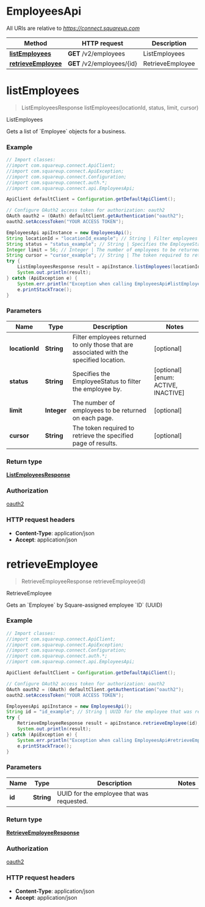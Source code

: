 # EmployeesApi

All URIs are relative to *https://connect.squareup.com*

Method | HTTP request | Description
------------- | ------------- | -------------
[**listEmployees**](EmployeesApi.md#listEmployees) | **GET** /v2/employees | ListEmployees
[**retrieveEmployee**](EmployeesApi.md#retrieveEmployee) | **GET** /v2/employees/{id} | RetrieveEmployee


<a name="listEmployees"></a>
# **listEmployees**
> ListEmployeesResponse listEmployees(locationId, status, limit, cursor)

ListEmployees

Gets a list of &#x60;Employee&#x60; objects for a business.

### Example
```java
// Import classes:
//import com.squareup.connect.ApiClient;
//import com.squareup.connect.ApiException;
//import com.squareup.connect.Configuration;
//import com.squareup.connect.auth.*;
//import com.squareup.connect.api.EmployeesApi;

ApiClient defaultClient = Configuration.getDefaultApiClient();

// Configure OAuth2 access token for authorization: oauth2
OAuth oauth2 = (OAuth) defaultClient.getAuthentication("oauth2");
oauth2.setAccessToken("YOUR ACCESS TOKEN");

EmployeesApi apiInstance = new EmployeesApi();
String locationId = "locationId_example"; // String | Filter employees returned to only those that are associated with the specified location.
String status = "status_example"; // String | Specifies the EmployeeStatus to filter the employee by.
Integer limit = 56; // Integer | The number of employees to be returned on each page.
String cursor = "cursor_example"; // String | The token required to retrieve the specified page of results.
try {
    ListEmployeesResponse result = apiInstance.listEmployees(locationId, status, limit, cursor);
    System.out.println(result);
} catch (ApiException e) {
    System.err.println("Exception when calling EmployeesApi#listEmployees");
    e.printStackTrace();
}
```

### Parameters

Name | Type | Description  | Notes
------------- | ------------- | ------------- | -------------
 **locationId** | **String**| Filter employees returned to only those that are associated with the specified location. | [optional]
 **status** | **String**| Specifies the EmployeeStatus to filter the employee by. | [optional] [enum: ACTIVE, INACTIVE]
 **limit** | **Integer**| The number of employees to be returned on each page. | [optional]
 **cursor** | **String**| The token required to retrieve the specified page of results. | [optional]

### Return type

[**ListEmployeesResponse**](ListEmployeesResponse.md)

### Authorization

[oauth2](../README.md#oauth2)

### HTTP request headers

 - **Content-Type**: application/json
 - **Accept**: application/json

<a name="retrieveEmployee"></a>
# **retrieveEmployee**
> RetrieveEmployeeResponse retrieveEmployee(id)

RetrieveEmployee

Gets an &#x60;Employee&#x60; by Square-assigned employee &#x60;ID&#x60; (UUID)

### Example
```java
// Import classes:
//import com.squareup.connect.ApiClient;
//import com.squareup.connect.ApiException;
//import com.squareup.connect.Configuration;
//import com.squareup.connect.auth.*;
//import com.squareup.connect.api.EmployeesApi;

ApiClient defaultClient = Configuration.getDefaultApiClient();

// Configure OAuth2 access token for authorization: oauth2
OAuth oauth2 = (OAuth) defaultClient.getAuthentication("oauth2");
oauth2.setAccessToken("YOUR ACCESS TOKEN");

EmployeesApi apiInstance = new EmployeesApi();
String id = "id_example"; // String | UUID for the employee that was requested.
try {
    RetrieveEmployeeResponse result = apiInstance.retrieveEmployee(id);
    System.out.println(result);
} catch (ApiException e) {
    System.err.println("Exception when calling EmployeesApi#retrieveEmployee");
    e.printStackTrace();
}
```

### Parameters

Name | Type | Description  | Notes
------------- | ------------- | ------------- | -------------
 **id** | **String**| UUID for the employee that was requested. |

### Return type

[**RetrieveEmployeeResponse**](RetrieveEmployeeResponse.md)

### Authorization

[oauth2](../README.md#oauth2)

### HTTP request headers

 - **Content-Type**: application/json
 - **Accept**: application/json

